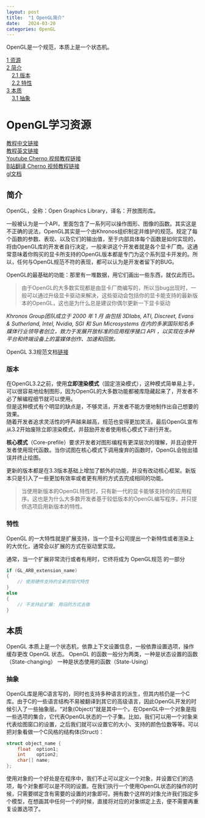 ```yaml
---
layout: post
title:  "1 OpenGL简介"
date:   2024-03-20
categories: OpenGL
---
```


OpenGL是一个规范，本质上是一个状态机。  

[1 资源](#OpenGL学习资源)  
[2 简介](#简介)  
&emsp;[2.1 版本](#版本)  
&emsp;[2.2 特性](#特性)  
[3 本质](#本质)  
&emsp;[3.1 抽象](#抽象)  
# OpenGL学习资源
[教程中文链接](https://learnopengl-cn.github.io/ "国外大佬的中文教程网站")  
[教程英文链接](https://learnopengl.com/ "国外大佬的英文教程网站")  
[Youtube Cherno 视频教程链接](https://www.youtube.com/watch?v=W3gAzLwfIP0&list=PLlrATfBNZ98foTJPJ_Ev03o2oq3-GGOS2&index=2&ab_channel=TheCherno )  
[B站翻译 Cherno 视频教程链接](https://www.bilibili.com/video/BV1Ni4y1o7Au/?p=1)  
[gl文档](https://docs.gl)  


## 简介
OpenGL，全称：Open Graphics Library，译名：开放图形库。

一般被认为是一个API，里面包含了一系列可以操作图形、图像的函数。其实这是不正确的说法，OpenGL其实是一个由Khronos组织制定并维护的规范。规定了每个函数的参数、表现、以及它们的输出值，至于内部具体每个函数是如何实现的，将由OpenGL库的开发者自行决定，一般来讲这个开发者就是各个显卡厂商。这通常意味着你购买的显卡所支持的OpenGL版本都是专门为这个系列显卡开发的。所以，任何与OpenGL规范不符的表现，都可以认为是开发者留下的BUG。

OpenGL的最基础的功能：那里有一堆数据，用它们画出一些东西，就仅此而已。

> 由于OpenGL的大多数实现都是由显卡厂商编写的，所以当bug出现时，一般可以通过升级显卡驱动来解决，这些驱动会包括你的显卡能支持的最新版本的OpenGL，这也是为什么总是建议你偶尔更新一下显卡驱动

*Khronos Group团队成立于 2000 年 1 月 由包括 3Dlabs, ATI, Discreet, Evans & Sutherland, Intel, Nvidia, SGI 和 Sun Microsystems 在内的多家国际知名多媒体行业领导者创立，致力于发展开放标准的应用程序接口 API ，以实现在多种平台和终端设备上的富媒体创作、加速和回放。*


OpenGL 3.3规范文档[链接](https://registry.khronos.org/OpenGL/specs/gl/glspec33.core.pdf)

### 版本

在OpenGL3.2之前，使用**立即渲染模式**（固定渲染模式），这种模式简单易上手，可以很容易地绘制图形，因为OpenGL的大多数功能都被库隐藏起来了，开发者不必了解编程细节就可以使用。  
但是这种模式有个明显的缺点是，不够灵活，开发者不能方便地制作出自己想要的效果。  
随着开发者追求灵活性的呼声越来越高，规范也变得更加灵活，最后OpenGL宣布从3.2开始废除立即渲染模式，并鼓励开发者使用核心模式下进行开发。  

**核心模式**（Core-prefile）要求开发者对图形编程有更深层次的理解，并且迫使开发者使用现代函数。当你试图在核心模式下调用废弃的函数时，OpenGL会抛出错误并终止绘图。

更新的版本都是在3.3版本基础上增加了额外的功能，并没有改动核心框架。新版本只是引入了一些更加有效率或者更有用的方式去完成相同的功能。

> 当使用新版本的OpenGL特性时，只有新一代的显卡能够支持你的应用程序。这也是为什么大多数开发者基于较低版本的OpenGL编写程序，并只提供选项启用新版本的特性。


### 特性

OpenGL 的一大特性就是扩展支持，当一个显卡公司提出一个新特性或者渲染上的大优化，通常会以扩展的方式在驱动里实现。

通常，当一个扩展非常流行或者有用时，它终将成为 OpenGL规范 的一部分

```C++
if (GL_ARB_extension_name)
{
    // 使用硬件支持的全新的现代特性
}
else
{
    // 不支持此扩展: 用旧的方式去做
}
```

## 本质

OpenGL 本质上是一个状态机，依靠上下文设置信息，一般依靠设置选项，操作缓存更改 OpenGL 状态。
OpenGL 的函数一般分为两类，一种是状态设置的函数（State-changing） 一种是状态使用的函数（State-Using）


### 抽象

OpenGL库是用C语言写的，同时也支持多种语言的派生，但其内核仍是一个C库。由于C的一些语言结构不易被翻译到其它的高级语言，因此OpenGL开发的时候引入了一些抽象层。“对象(Object)”就是其中一个。在OpenGL中一个对象是指一些选项的集合，它代表OpenGL状态的一个子集。比如，我们可以用一个对象来代表绘图窗口的设置，之后我们就可以设置它的大小、支持的颜色位数等等。可以把对象看做一个C风格的结构体(Struct)：
```C++
struct object_name {
    float  option1;
    int    option2;
    char[] name;
};
```
使用对象的一个好处是在程序中，我们不止可以定义一个对象，并设置它们的选项，每个对象都可以是不同的设置。在我们执行一个使用OpenGL状态的操作的时候，只需要绑定含有需要的设置的对象即可。拥有数个这样的对象允许我们指定多个模型，在想画其中任何一个的时候，直接将对应的对象绑定上去，便不需要再重复设置选项了。